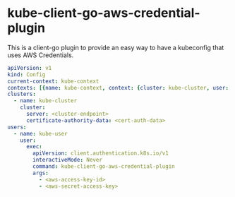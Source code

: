 # kube-client-go-aws-credential-plugin

This is a client-go plugin to provide an easy way to have a kubeconfig that uses AWS Credentials.

```yaml
apiVersion: v1
kind: Config
current-context: kube-context
contexts: [{name: kube-context, context: {cluster: kube-cluster, user: kube-user}}]
clusters:
  - name: kube-cluster
    cluster:
      server: <cluster-endpoint>
      certificate-authority-data: <cert-auth-data>
users:
  - name: kube-user
    user:
      exec:
        apiVersion: client.authentication.k8s.io/v1
        interactiveMode: Never
        command: kube-client-go-aws-credential-plugin
        args:
          - <aws-access-key-id>
          - <aws-secret-access-key>
```
